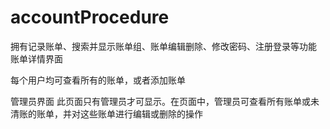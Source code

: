# accountProcedure
拥有记录账单、搜索并显示账单组、账单编辑删除、修改密码、注册登录等功能
账单详情界面
 
 
 
每个用户均可查看所有的账单，或者添加账单


管理员界面
此页面只有管理员才可显示。在页面中，管理员可查看所有账单或未清账的账单，并对这些账单进行编辑或删除的操作
 
 

